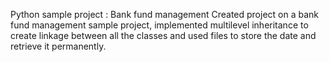 Python sample project : Bank fund management
Created project on a bank fund  management sample project, implemented multilevel inheritance to create linkage between all the classes and used files to store the date and retrieve it permanently.
